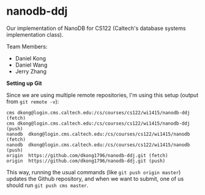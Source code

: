 nanodb-ddj
==========

Our implementation of NanoDB for CS122 (Caltech's database systems implementation class).

Team Members:

- Daniel Kong
- Daniel Wang
- Jerry Zhang

**Setting up Git**

Since we are using multiple remote repositories, I'm using this setup (output from `git remote -v`):

```
cms	dkong@login.cms.caltech.edu:/cs/courses/cs122/wi1415/nanodb-ddj (fetch)
cms	dkong@login.cms.caltech.edu:/cs/courses/cs122/wi1415/nanodb-ddj (push)
nanodb	dkong@login.cms.caltech.edu:/cs/courses/cs122/wi1415/nanodb (fetch)
nanodb	dkong@login.cms.caltech.edu:/cs/courses/cs122/wi1415/nanodb (push)
origin	https://github.com/dkong1796/nanodb-ddj.git (fetch)
origin	https://github.com/dkong1796/nanodb-ddj.git (push)
```

This way, running the usual commands (like `git push origin master`) updates the Github repository, and when we want to submit, one of us should run `git push cms master`.
